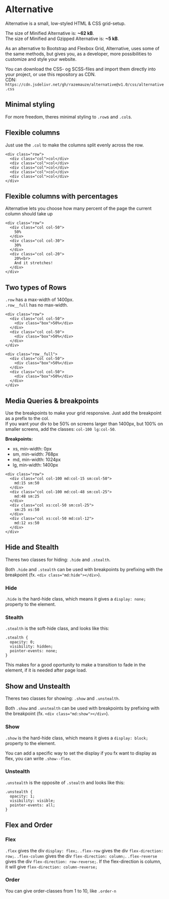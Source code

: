 # Alternative

Alternative is a small, low-styled HTML & CSS grid-setup.

The size of Minified Alternative is: __~62 kB__.  
The size of Minified and Gzipped Alternative is: __~5 kB__.

As an alternative to Bootstrap and Flexbox Grid, Alternative, uses some of the same methods, but gives you, as a developer, more possibilities to customize and style your website.

You can download the CSS- og SCSS-files and import them directly into your project, or use this repository as CDN.  
CDN: `https://cdn.jsdelivr.net/gh/razemauze/alternative@v1.0/css/alternative.css`

Minimal styling
---------------

For more freedom, theres minimal styling to `.row`s and `.col`s.


Flexible columns
----------------

Just use the `.col` to make the columns split evenly across the row.

```
<div class="row">
  <div class="col">col</div>
  <div class="col">col</div>
  <div class="col">col</div>
  <div class="col">col</div>
  <div class="col">col</div>
</div>
```

Flexible columns with percentages
---------------------------------

Alternative lets you choose how many percent of the page the current
column should take up

```
<div class="row">
  <div class="col col-50">
    50%
  </div>
  <div class="col col-30">
    30%
  </div>
  <div class="col col-20">
    20%<br>
    And it stretches!
  </div>
</div>
```

Two types of Rows
-----------------

`.row` has a max-width of 1400px.  
`.row__full` has no max-width.

```
<div class="row">
  <div class="col col-50">
    <div class="box">50%</div>
  </div>
  <div class="col col-50">
    <div class="box">50%</div>
  </div>
</div>

<div class="row__full">
  <div class="col col-50">
    <div class="box">50%</div>
  </div>
  <div class="col col-50">
    <div class="box">50%</div>
  </div>
</div>
```

Media Queries & breakpoints
---------------------------

Use the breakpoints to make your grid responsive. Just add the breakpoint as a prefix to the col.  
If you want your div to be 50% on screens larger than 1400px, but 100%
on smaller screens, add the classes: `col-100 lg:col-50`.

**Breakpoints:**

- xs, min-width: 0px
- sm, min-width: 768px
- md, min-width: 1024px
- lg, min-width: 1400px

```
<div class="row">
  <div class="col col-100 md:col-15 sm:col-50">
    md:15 sm:50
  </div>
  <div class="col col-100 md:col-48 sm:col-25">
    md:48 sm:25
  </div>
  <div class="col xs:col-50 sm:col-25">
    sm:25 xs:50
  </div>
  <div class="col xs:col-50 md:col-12">
    md:12 xs:50
  </div>
</div>
```

Hide and Stealth
----------------

Theres two classes for hiding: `.hide` and `.stealth`.

Both `.hide` and `.stealth` can be used with breakpoints by prefixing with the breakpoint (fx. `<div class="md:hide"></div>`).

### Hide

`.hide` is the hard-hide class, which means it gives a `display: none;` property to the element.

### Stealth

`.stealth` is the soft-hide class, and looks like this:

```
.stealth {
  opacity: 0;
  visibility: hidden;
  pointer-events: none;
}
```

This makes for a good oportunity to make a transition to fade in the element, if it is needed after page load.

Show and Unstealth
----------------

Theres two classes for showing: `.show` and `.unstealth`.

Both `.show` and `.unstealth` can be used with breakpoints by prefixing with the breakpoint (fx. `<div class="md:show"></div>`).

### Show

`.show` is the hard-hide class, which means it gives a `display: block;` property to the element.

You can add a specific way to set the display if you fx want to display as flex, you can write `.show--flex`.

### Unstealth

`.unstealth` is the opposite of `.stealth` and looks like this:

```
.unstealth {
  opacity: 1;
  visibility: visible;
  pointer-events: all;
}
```

Flex and Order
----------------

### Flex

`.flex` gives the div `display: flex;`.
`.flex-row` gives the div `flex-direction: row;`.
`.flex-column` gives the div `flex-direction: column;`.
`.flex-reverse` gives the div `flex-direction: row-reverse;`. If the flex-direction is column, it will give `flex-direction: column-reverse;`

### Order

You can give order-classes from 1 to 10, like `.order-n`